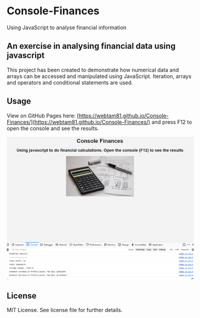 # Console-Finances
Using JavaScript to analyse financial information

## An exercise in analysing financial data using javascript

This project has been created to demonstrate how numerical data and arrays can be accessed and manipulated using JavaScript. 
Iteration, arrays and operators and conditional statements are used.

## Usage

View on GitHub Pages here: [https://webtam81.github.io/Console-Finances/](https://webtam81.github.io/Console-Finances/) and press F12 to open the console and see the results.

![Screenshot of the Console-Finances website](./images/w4-console-finances.png)

## License

MIT License. See license file for further details.
